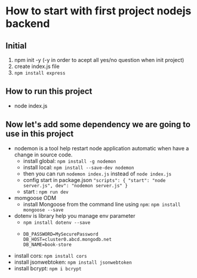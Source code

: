 # How to start with first project nodejs backend

## Initial

1. npm init -y (-y in order to acept all yes/no question when init project)
2. create index.js file
3. `npm install express`

## How to run this project

- node index.js

## Now let's add some dependency we are going to use in this project

- nodemon is a tool help restart node application automatic when have a change in source code.
  - install global: `npm install -g nodemon`
  - install local: `npm install --save-dev nodemon`
  - then you can run `nodemon index.js` instead of `node index.js`
  - config start in package.json `"scripts": {
  "start": "node server.js",
  dev": "nodemon server.js"
}`
  - start : `npm run dev`
- momgoose ODM
  - install Mongoose from the command line using `npm`: `npm install mongoose --save`
- dotenv is library help you manage env parameter
  - `npm install dotenv --save`
  - ```DB_USER=cagongu
    DB_PASSWORD=MySecurePassword
    DB_HOST=cluster0.abcd.mongodb.net
    DB_NAME=book-store
    ```
- install cors: `npm install cors`
- install jsonwebtoken: `npm install jsonwebtoken`
- install bcrypt: `npm i bcrypt`
